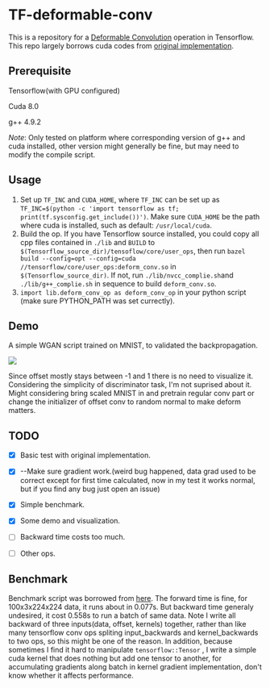 # TF-deformable-conv

This is a repository for a [Deformable Convolution](https://arxiv.org/abs/1703.06211) operation in Tensorflow. This repo largely borrows cuda codes from [original implementation](https://github.com/msracver/Deformable-ConvNets).

## Prerequisite

Tensorflow(with GPU configured)

Cuda 8.0

g++ 4.9.2

*Note*: Only tested on platform where corresponding version of g++ and cuda installed, other version might generally be fine, but may need to modify the compile script.

## Usage

1. Set up `TF_INC` and `CUDA_HOME`, where `TF_INC` can be set up as  `TF_INC=$(python -c 'import tensorflow as tf; print(tf.sysconfig.get_include())')`. Make sure `CUDA_HOME` be the path where cuda is installed, such as default: `/usr/local/cuda`.
2. Build the op. If you have Tensorflow source installed, you could copy all cpp files contained in `./lib` and `BUILD` to `$(Tensorflow_source_dir)/tensoflow/core/user_ops`, then run `bazel build --config=opt --config=cuda //tensorflow/core/user_ops:deform_conv.so` in  `$(Tensorflow_source_dir)`. If not, run `./lib/nvcc_complie.sh`and `./lib/g++_complie.sh` in sequence to build `deform_conv.so`.
3. `import lib.deform_conv_op as deform_conv_op` in your python script (make sure PYTHON_PATH was set currectly).


## Demo

A simple WGAN script trained on MNIST, to validated the backpropagation.

![](https://ws4.sinaimg.cn/large/006tKfTcgy1fgspsomt2xj30da0d1abl.jpg)

Since offset mostly stays between -1 and 1 there is no need to visualize it. Considering the simplicity of discriminator task, I'm not suprised about it. Might considering bring scaled MNIST in and pretrain regular conv part or change the initializer of offset conv to random normal to make deform matters.

## TODO

- [x] Basic test with original implementation.
- [x] --Make sure gradient work.(weird bug happened, data grad used to be correct except for first time calculated, now in my test it works normal, but if you find any bug just open an issue)
- [x] Simple benchmark.


- [x] Some demo and visualization.
- [ ] Backward time costs too much.
- [ ] Other ops.

## Benchmark

Benchmark script was borrowed from [here](https://github.com/soumith/convnet-benchmarks/blob/master/tensorflow/benchmark_alexnet.py). The forward time is fine, for 100x3x224x224 data, it runs about in 0.077s. But backward time generaly undesired, it cost 0.558s to run a batch of same data. Note I write all backward of three inputs(data, offset, kernels) together, rather than like many tensorflow conv ops spliting input_backwards and kernel_backwards to two ops, so this might be one of the reason. In addition, because  sometimes I find it hard to manipulate `tensorflow::Tensor` , I write a simple cuda kernel that does nothing but add one tensor to another, for accumulating gradients along batch in kernel gradient implementation, don't know whether it affects performance.